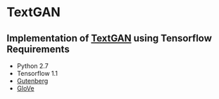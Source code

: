 TextGAN
=======
Implementation of [TextGAN](https://c4209155-a-62cb3a1a-s-sites.googlegroups.com/site/nips2016adversarial/WAT16_paper_20.pdf?attachauth=ANoY7cqpAyY5CnhFXJnMkCb5JpTtM-SAdM3a4lGtDwHTc9Zgk1_S4ARZEA-GChW9mUOEN13e58IlNJHZER3DxCvDrRJSayUeM-Ss9rAxYl7eTVCUtzyxoI53o2lBASgxjnGammqZB8XODyoMwO_mjKSgTA2eMAih2nXVG9XyEugbJ2FfoEj4YEw-RxOPVOzzY55zvyHBA6DmnNRnlFn6e7s_pgUu5vySPGse-6EUi4aWkI-kFo5pl9E%3D&attredirects=0) using Tensorflow
Requirements
------------
- Python 2.7
- Tensorflow 1.1
- [Gutenberg](https://web.eecs.umich.edu/~lahiri/gutenberg_dataset.html)
- [GloVe](https://nlp.stanford.edu/projects/glove/)
